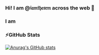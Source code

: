### Hi! I am @𝔦𝔞𝔪𝔱𝔥𝔢𝔰𝔯𝔪 across the web 👋

### I am 

### ⚡GitHub Stats
[![Anurag's GitHub stats](https://github-readme-stats.vercel.app/api?username=iamthesrm&show_icons=true&theme=nightowl)](https://github.com/iamthesrm/github-readme-stats)
<!--
**iamthesrm/iamthesrm** is a ✨ _special_ ✨ repository because its `README.md` (this file) appears on your GitHub profile.

Here are some ideas to get you started:

- 🔭 I’m currently working on ...
- 🌱 I’m currently learning ...
- 👯 I’m looking to collaborate on ...
- 🤔 I’m looking for help with ...
- 💬 Ask me about ...
- 📫 How to reach me: ...
- 😄 Pronouns: ...
- ⚡ Fun fact: ...
-->
